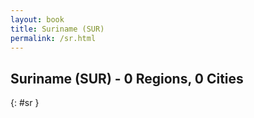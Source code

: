 ```yaml
---
layout: book
title: Suriname (SUR)
permalink: /sr.html
---
```


## Suriname (SUR) - 0 Regions, 0 Cities
{: #sr }






 
